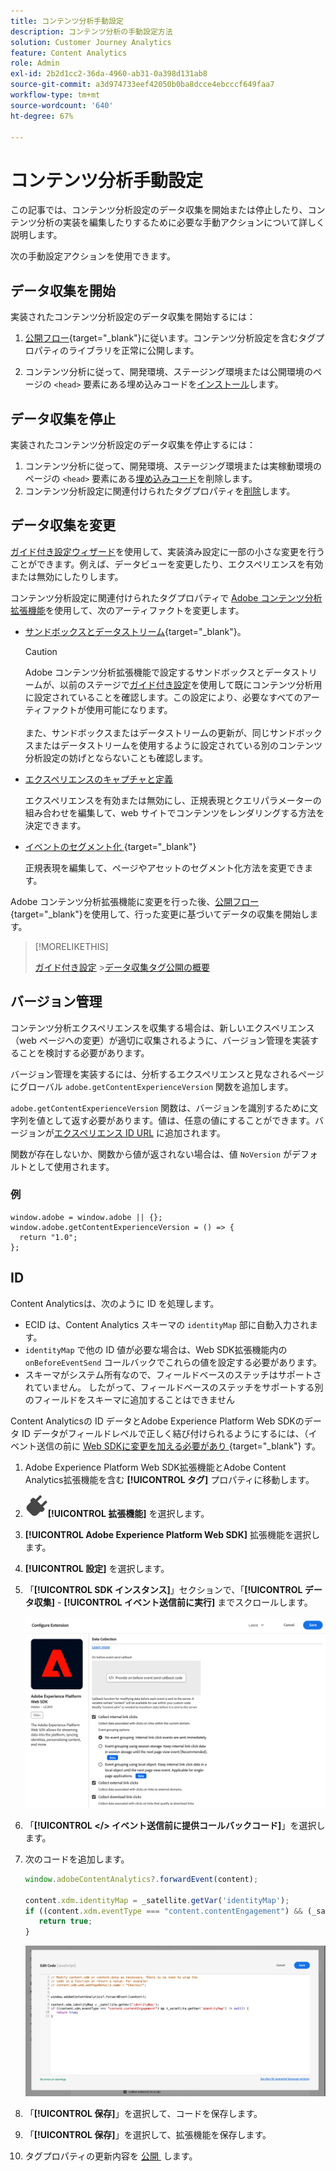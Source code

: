 ```yaml
---
title: コンテンツ分析手動設定
description: コンテンツ分析の手動設定方法
solution: Customer Journey Analytics
feature: Content Analytics
role: Admin
exl-id: 2b2d1cc2-36da-4960-ab31-0a398d131ab8
source-git-commit: a3d974733eef42050b0ba8dcce4ebcccf649faa7
workflow-type: tm+mt
source-wordcount: '640'
ht-degree: 67%

---
```


# コンテンツ分析手動設定

この記事では、コンテンツ分析設定のデータ収集を開始または停止したり、コンテンツ分析の実装を編集したりするために必要な手動アクションについて詳しく説明します。

次の手動設定アクションを使用できます。

## データ収集を開始

実装されたコンテンツ分析設定のデータ収集を開始するには：

1. [公開フロー](https://experienceleague.adobe.com/ja/docs/experience-platform/tags/publish/overview){target="_blank"}に従います。コンテンツ分析設定を含むタグプロパティのライブラリを正常に公開します。

1. コンテンツ分析に従って、開発環境、ステージング環境または公開環境のページの `<head>` 要素にある埋め込みコードを[インストール](https://experienceleague.adobe.com/ja/docs/experience-platform/tags/publish/environments/environments#installation)します。


## データ収集を停止

実装されたコンテンツ分析設定のデータ収集を停止するには：

1. コンテンツ分析に従って、開発環境、ステージング環境または実稼動環境のページの `<head>` 要素にある[埋め込みコード](https://experienceleague.adobe.com/ja/docs/experience-platform/tags/publish/environments/environments)を削除します。
1. コンテンツ分析設定に関連付けられたタグプロパティを[削除](https://experienceleague.adobe.com/ja/docs/experience-platform/tags/publish/overview)します。



## データ収集を変更

[ガイド付き設定ウィザード](guided.md)を使用して、実装済み設定に一部の小さな変更を行うことができます。例えば、データビューを変更したり、エクスペリエンスを有効または無効にしたりします。

コンテンツ分析設定に関連付けられたタグプロパティで [Adobe コンテンツ分析拡張機能](https://experienceleague.adobe.com/ja/docs/experience-platform/tags/extensions/client/content-analytics/overview)を使用して、次のアーティファクトを変更します。

* [サンドボックスとデータストリーム](https://experienceleague.adobe.com/ja/docs/experience-platform/tags/extensions/client/content-analytics/overview#configure-datastreams){target="_blank"}。

  >[!CAUTION]
  >
  >Adobe コンテンツ分析拡張機能で設定するサンドボックスとデータストリームが、以前のステージで[ガイド付き設定](guided.md)を使用して既にコンテンツ分析用に設定されていることを確認します。この設定により、必要なすべてのアーティファクトが使用可能になります。<br/><br/>また、サンドボックスまたはデータストリームの更新が、同じサンドボックスまたはデータストリームを使用するように設定されている別のコンテンツ分析設定の妨げとならないことも確認します。
  >

* [エクスペリエンスのキャプチャと定義](https://experienceleague.adobe.com/ja/docs/experience-platform/tags/extensions/client/content-analytics/overview?lang=ja#configure-experience-capture-and-definition)

  エクスペリエンスを有効または無効にし、正規表現とクエリパラメーターの組み合わせを編集して、web サイトでコンテンツをレンダリングする方法を決定できます。

* [&#x200B; イベントのセグメント化 &#x200B;](https://experienceleague.adobe.com/en/docs/experience-platform/tags/extensions/client/content-analytics/overview#configure-event-segmenting){target="_blank"}

  正規表現を編集して、ページやアセットのセグメント化方法を変更できます。


Adobe コンテンツ分析拡張機能に変更を行った後、[公開フロー](https://experienceleague.adobe.com/ja/docs/experience-platform/tags/publish/overview){target="_blank"}を使用して、行った変更に基づいてデータの収集を開始します。



>[!MORELIKETHIS]
>
>[ガイド付き設定](guided.md)
>&#x200B;>[データ収集タグ公開の概要](https://experienceleague.adobe.com/ja/docs/experience-platform/tags/publish/overview)
>


## バージョン管理

コンテンツ分析エクスペリエンスを収集する場合は、新しいエクスペリエンス（web ページへの変更）が適切に収集されるように、バージョン管理を実装することを検討する必要があります。

バージョン管理を実装するには、分析するエクスペリエンスと見なされるページにグローバル `adobe.getContentExperienceVersion` 関数を追加します。

`adobe.getContentExperienceVersion` 関数は、バージョンを識別するために文字列を値として返す必要があります。値は、任意の値にすることができます。バージョンが[エクスペリエンス ID URL](/help/content-analytics/report/components.md#experience-metadata) に追加されます。

関数が存在しないか、関数から値が返されない場合は、値 `NoVersion` がデフォルトとして使用されます。

### 例

```
window.adobe = window.adobe || {};
window.adobe.getContentExperienceVersion = () => {
  return "1.0";
};
```

## ID

Content Analyticsは、次のように ID を処理します。

* ECID は、Content Analytics スキーマの `identityMap` 部に自動入力されます。
* `identityMap` で他の ID 値が必要な場合は、Web SDK拡張機能内の `onBeforeEventSend` コールバックでこれらの値を設定する必要があります。
* スキーマがシステム所有なので、フィールドベースのステッチはサポートされていません。 したがって、フィールドベースのステッチをサポートする別のフィールドをスキーマに追加することはできません


Content Analyticsの ID データとAdobe Experience Platform Web SDKのデータ ID データがフィールドレベルで正しく結び付けられるようにするには、（イベント送信の前に [Web SDKに変更を加える必要があり &#x200B;](https://experienceleague.adobe.com/en/docs/experience-platform/web-sdk/commands/configure/onbeforeeventsend){target="_blank"} す。

1. Adobe Experience Platform Web SDK拡張機能とAdobe Content Analytics拡張機能を含む **[!UICONTROL タグ]** プロパティに移動します。
1. ![&#x200B; プラグ &#x200B;](/help/assets/icons/Plug.svg)**[!UICONTROL 拡張機能]** を選択します。
1. **[!UICONTROL Adobe Experience Platform Web SDK]** 拡張機能を選択します。
1. **[!UICONTROL 設定]** を選択します。
1. 「**[!UICONTROL SDK インスタンス]**」セクションで、「**[!UICONTROL データ収集]** - **[!UICONTROL イベント送信前に実行]** までスクロールします。

   ![&#x200B; イベント送信コールバックの前にオン &#x200B;](/help/content-analytics/assets/onbeforeeventsendcallback.png)

1. 「**[!UICONTROL &lt;/> イベント送信前に提供コールバックコード]**」を選択します。
1. 次のコードを追加します。

   ```javascript
   window.adobeContentAnalytics?.forwardEvent(content);
   
   content.xdm.identityMap = _satellite.getVar('identityMap');
   if ((content.xdm.eventType === "content.contentEngagement") && (_satellite.getVar('identityMap') != null)) {
      return true;
   }
   ```

   ![&#x200B; イベント送信コールバックの前にオン &#x200B;](/help/content-analytics/assets/onbeforeeventsendcallbackcode.png)

1. 「**[!UICONTROL 保存]**」を選択して、コードを保存します。
1. 「**[!UICONTROL 保存]**」を選択して、拡張機能を保存します。
1. タグプロパティの更新内容を [&#x200B; 公開 &#x200B;](https://experienceleague.adobe.com/ja/docs/experience-platform/tags/publish/overview) します。





